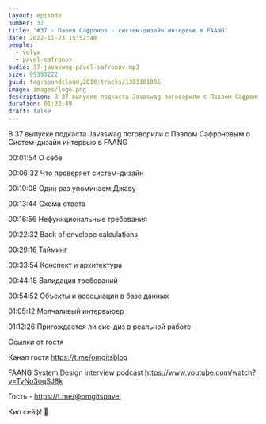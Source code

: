 ```yaml
---
layout: episode
number: 37
title: "#37 - Павел Сафронов - cистем-дизайн интервью в FAANG"
date: 2022-11-23 15:52:48
people:
  - volyx
  - pavel-safronov
audio: 37-javaswag-pavel-safronov.mp3
size: 99393222
guid: tag:soundcloud,2010:tracks/1383161095
image: images/logo.png
description: В 37 выпуске подкаста Javaswag поговорили с Павлом Сафроновым о Систем-дизайн интервью в FAANG
duration: 01:22:49
draft: false
---
```


В 37 выпуске подкаста Javaswag поговорили с Павлом Сафроновым о Систем-дизайн интервью в FAANG



00:01:54 О себе	 

00:06:32 Что проверяет систем-дизайн	 

00:10:08 Один раз упоминаем Джаву	 

00:13:44 Схема ответа	 

00:16:56 Нефункциональные требования	 

00:22:32 Back of envelope calculations	 

00:29:16 Тайминг	 

00:33:54 Конспект  и архитектура	 

00:44:18 Валидация требований	 

00:54:52 Объекты и ассоциации в базе данных	 

01:05:12 Молчаливый интервьюер	 

01:12:26 Пригождается ли сис-диз в реальной работе	 



Ссылки от гостя



Канал гостя https://t.me/omgitsblog

FAANG System Design interview podcast https://www.youtube.com/watch?v=TyNo3oqSJ8k



Гость - https://t.me/@omgitspavel



Кип сейф! 🖖